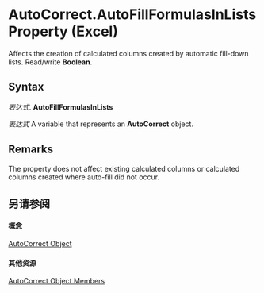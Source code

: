 
# AutoCorrect.AutoFillFormulasInLists Property (Excel)

Affects the creation of calculated columns created by automatic fill-down lists. Read/write  **Boolean**.


## Syntax

 _表达式_. **AutoFillFormulasInLists**

 _表达式_ A variable that represents an **AutoCorrect** object.


## Remarks

 The property does not affect existing calculated columns or calculated columns created where auto-fill did not occur.


## 另请参阅


#### 概念


[AutoCorrect Object](2594722a-2ff9-7175-4d35-0da0ad413b0d.md)
#### 其他资源


[AutoCorrect Object Members](http://msdn.microsoft.com/library/ee525804-da41-f613-3e2a-6f6b115dcdd6%28Office.15%29.aspx)